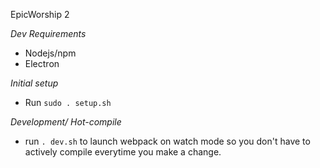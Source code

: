 EpicWorship 2

*Dev Requirements*
- Nodejs/npm
- Electron

*Initial setup*
- Run `sudo . setup.sh`

*Development/ Hot-compile*
- run `. dev.sh` to launch webpack on watch mode so you don't have to actively compile everytime you make a change.

